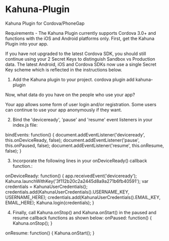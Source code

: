# Kahuna-Plugin
Kahuna Plugin for Cordova/PhoneGap

Requirements - The Kahuna Plugin currently supports Cordova 3.0+ and functions with the iOS and Android platforms only.
First, get the Kahuna Plugin into your app.

If you have not upgraded to the latest Cordova SDK, you should still continue using your 2 Secret Keys to distinguish Sandbox vs Production data. The latest Android, iOS and Cordova SDKs now use a single Secret Key scheme which is reflected in the instructions below.


1. Add the Kahuna plugin to your project.
cordova plugin add kahuna-plugin


Now, what data do you have on the people who use your app?

Your app allows some form of user login and/or registration. Some users can continue to use your app anonymously if they want.

2. Bind the 'deviceready', 'pause' and 'resume' event listeners in your index.js file:


  bindEvents: function() {
      document.addEventListener('deviceready', this.onDeviceReady, false);
      document.addEventListener('pause', this.onPaused, false);
      document.addEventListener('resume', this.onResume, false);
  }


3. Incorporate the following lines in your onDeviceReady() callback function.:


  onDeviceReady: function() {
      app.receivedEvent('deviceready');
      Kahuna.launchWithKey('3f112b20c2a2445d8a9a271b6fb40591');
      var credentials = KahunaUserCredentials();
      credentials.add(KahunaUserCredentials().USERNAME_KEY, USERNAME_HERE);
      credentials.add(KahunaUserCredentials().EMAIL_KEY, EMAIL_HERE);
      Kahuna.login(credentials);
  }

4. Finally, call Kahuna.onStop() and Kahuna.onStart() in the paused and resume callback functions as shown below:
  onPaused: function() {
    Kahuna.onStop();
  }

  onResume: function() {
      Kahuna.onStart();
  }                      
                        
